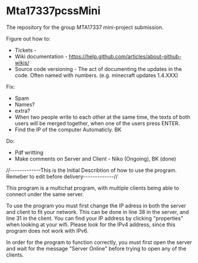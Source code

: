 # Mta17337pcssMini
The repository for the group MTA17337 mini-project submission. 

Figure out how to:
 - Tickets - 
 - Wiki documentation - https://help.github.com/articles/about-github-wikis/
 - Source code versioning - The act of documenting the updates in the code. Often named with numbers. (e.g. minecraft updates 1.4.XXX)
 
 Fix:
 - Spam
 - Names?
 - extra?
 - When two people write to each other at the same time, the texts of both users will be merged together, when one of the users press ENTER.
 - Find the IP of the computer Automaticly. BK
 
 Do:
 - Pdf writting
 - Make comments on Server and Client - Niko (Ongoing), BK (done)


//-------------This is the Initial Describtion of how to use the program. Remeber to edit before delivery-------------//

This program is a multichat program, with multiple clients being able to connect under the same server.

To use the program you must first change the IP adress in both the server and client to fit your network. This can be done in line 38 in the server, and line 31 in the client. You can find your IP address by clicking "properties" when looking at your wifi. Please look for the IPv4 address, since this program does not work with IPv6.

In order for the program to function correctly, you must first open the server and wait for the message "Server Online" before trying to open any of the clients.
